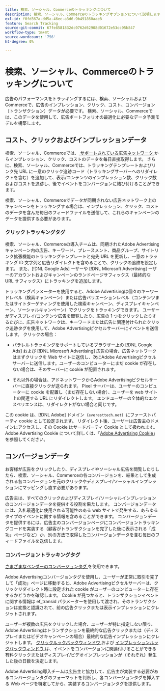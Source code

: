 ```yaml
---
title: 検索、ソーシャル、Commerceのトラッキングについて
description: 検索、ソーシャル、Commerceのトラッキングオプションについて説明します。
exl-id: f0fd367a-dd5a-46ec-a3d6-9b491860aae8
feature: Search Tracking
source-git-commit: 67fe8581832dc0762d62908d01672e53cc95b847
workflow-type: tm+mt
source-wordcount: '756'
ht-degree: 0%

---
```


# 検索、ソーシャル、Commerceのトラッキングについて

広告のパフォーマンスをトラッキングするには、検索、ソーシャルおよびCommerceで、広告のインプレッション、クリック、コスト、コンバージョン（トランザクション）データが必要です。 検索、ソーシャル、Commerceでは、このデータを使用して、広告ポートフォリオの最適化に必要なデータ予測モデルを構築します。

## コスト、クリックおよびインプレッションデータ

検索、ソーシャル、Commerceでは、[ サポートされている広告ネットワーク ](/help/search-social-commerce/introduction/supported-inventory.md) からインプレッション、クリック、コストのデータを毎日直接取得します。 さらに、検索、ソーシャル、Commerceでは、トラッキングテンプレートおよびリンク先 URL に一意のクリック追跡コード（トラッキングサーバーへのリダイレクトを含む）を追加して、表示/コンテンツのインプレッション数、クリック数およびコストを追跡し、後でイベントをコンバージョンに結び付けることができます。

検索、ソーシャル、Commerceでデータが同期されない広告ネットワーク上のキャンペーンをトラッキングする場合は、インプレッション、クリック、コストのデータを含んだ毎日のフィードファイルを送信して、これらのキャンペーンのデータを提供する必要があります。

### クリックトラッキングタグ

検索、ソーシャル、Commerceの導入チームは、同期されたAdobe Advertisingキャンペーン内の広告、キーワード、プレースメント、商品グループ、サイトリンク拡張機能のトラッキングテンプレートと宛先 URL を更新し、一意のトラッキング ID 文字列と広告リダイレクトを含めることで、クリックの追跡を設定します。 また、[!DNL Google Ads] ーザーや [!DNL Microsoft Advertising] ーザーのアカウントおよびキャンペーンのランドページサフィックス（最終的な URL サフィックス）にトラッキングを追加します。

トラッキングパラメーターを使用すると、Adobe Advertisingは個々のキーワードレベル（検索キャンペーン）または広告バリエーションレベル（コンテンツまたはサイトターゲティングを使用した検索キャンペーン、ディスプレイキャンペーン、ソーシャルキャンペーン）でクリックをトラッキングできます。 ユーザーがディスプレイ/コンテンツ広告を閲覧したり、広告の 1 つをクリックしたりするたびに、広告ネットワークは、キーワードまたは広告に関連付けられたクリック追跡タグを使用して、Adobe Advertisingピクセルサーバーにイベントを送信します。 クリックの場合：

* パラレルトラッキングをサポートしているブラウザー上の [!DNL Google Ads] および [!DNL Microsoft Advertising] 広告の場合、広告ネットワークはまずクリックを Web サイトに送信し、次にAdobe Advertisingピクセルサーバーに送信します。ユーザーのコンピューターにまだ cookie が存在しない場合は、そのサーバーに cookie が配置されます。

* それ以外の場合は、アドネットワークからAdobe Advertisingピクセルサーバーに直接クリックが送られます。 Pixel サーバーは、ユーザーのコンピューターに cookie を配置し（まだ存在しない場合）、ユーザーを web サイト上の関連する URL にリダイレクトします。 エンドユーザーの全体的なエクスペリエンスは、リダイレクトがない場合と同じです。

この cookie は、[!DNL Adobe] ドメイン（`everesttech.net`）にファーストパーティ cookie として設定されます。 リダイレクト後、ユーザーは広告主のドメインにアクセスし、その Cookie はサードパーティ Cookie として扱われます。 Adobe Advertising Cookie について詳しくは、「[Adobe Advertising Cookie](https://experienceleague.adobe.com/docs/core-services/interface/ec-cookies/cookies-advertising-cloud.html?lang=ja)」を参照してください。

## コンバージョンデータ

お客様が広告をクリックしたり、ディスプレイやソーシャル広告を閲覧したりしたら、検索、ソーシャル、Commerceの各コンバージョンを、結果として生成される各コンバージョンを元のクリックやディスプレイ/ソーシャルインプレッションにマッピングし直す必要があります。

広告主は、すべてのクリックおよびディスプレイ/ソーシャルインプレッションのコンバージョンデータを提供する役割を果たします。 コンバージョンデータには、入札最適化に使用される可能性のある web サイトで発生する、あらゆるタイプのイベントに関する情報を含めることができます。 コンバージョンデータを提供するには、広告主のコンバージョンページにコンバージョントラッキングコードを実装する（顧客がトランザクションを完了した後に表示される「成功」ページなど）か、別の方法で取得したコンバージョンデータを含む毎日のフィードファイルを送信します。

### コンバージョントラッキングタグ

[ さまざまなベンダーのコンバージョンタグ ](/help/search-social-commerce/tracking/conversion-tracking-about.md) を使用できます。

Adobe Advertisingコンバージョンタグを使用し、ユーザーが正常に取引を完了して「成功」ページに移動すると、Adobe Advertisingピクセルサーバーは、クリックリダイレクト時に設定された cookie がユーザーのコンピューターに存在するかどうかを確認します。 Cookie が見つかると、トランザクションイベントに関する情報は ef_transid パラメーターを使用して渡され、そのトランザクションは変換と認識されて、前の広告クリックまたは表示インプレッションにクレジットされます。

ユーザーが複数の広告をクリックした場合、ユーザーが特に指定しない限り、Adobe Advertisingはトランザクションを最終的な広告クリックまたは（ディスプレイまたはビデオキャンペーンの場合）最終的な広告インプレッションにクレジットします。 [ クリックルックバックウィンドウ ](/help/search-social-commerce/glossary.md#c-d) および [ インプレッションルックバックウィンドウ ](/help/search-social-commerce/glossary.md#i-j) は、イベントをコンバージョンに関連付けることができる有料クリックまたはディスプレイ/ビデオインプレッションが（それぞれ）発生した後の日数を決定します。

Adobe Advertising導入チームは広告主と協力して、広告主が実装する必要があるコンバージョンタグのフォーマットを判断し、各コンバージョンタグを挿入する Web ページを特定してから、実装するコンバージョンタグを提供します。
